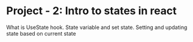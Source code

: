 # Project - 2: Intro to states in react

What is UseState hook.
State variable and set state.
Setting and updating state based on current state
